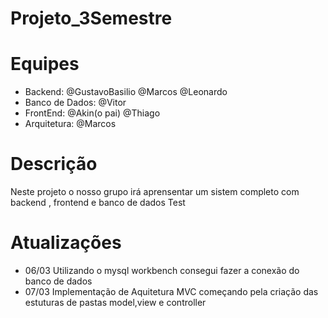 
# Projeto_3Semestre


# Equipes
* Backend: @GustavoBasilio @Marcos @Leonardo
* Banco de Dados: @Vitor
* FrontEnd: @Akin(o pai) @Thiago
* Arquitetura: @Marcos

# Descrição
Neste projeto o nosso grupo irá aprensentar um sistem completo com backend , frontend e banco de dados Test

# Atualizações

* 06/03 Utilizando o mysql workbench consegui fazer a conexão do banco de dados
* 07/03 Implementação de Aquitetura MVC começando pela criação das estuturas de pastas model,view e controller